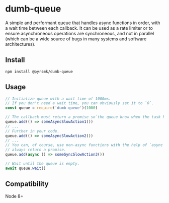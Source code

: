 dumb-queue
==========

A simple and performant queue that handles async functions in order, with a wait time between each callback. It can be used as a rate limiter or to ensure asynchroneous operations are synchroneous, and not in parallel (which can be a wide source of bugs in many systems and software architectures).

Install
-------

```shell
npm install @pyrsmk/dumb-queue
```

Usage
-----

```js
// Initialize queue with a wait time of 1000ms.
// If you don't need a wait time, you can obviously set it to `0`.
const queue = require('dumb-queue')(1000)

// The callback must return a promise so`the queue know when the task has finished.
queue.add(() => someAsyncSlowAction1())
// ...
// Further in your code.
queue.add(() => someAsyncSlowAction2())
// ...
// You can, of course, use non-async functions with the help of `async` which will
// always return a promise.
queue.add(async () => someSyncSlowAction3())

// Wait until the queue is empty.
await queue.wait()
```

Compatibility
-------------

Node 8+
